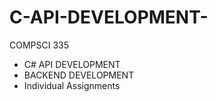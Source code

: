 # C-API-DEVELOPMENT-
COMPSCI 335
- C# API DEVELOPMENT
- BACKEND DEVELOPMENT
- Individual Assignments

